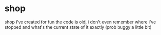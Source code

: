 # shop
shop i've created for fun
the code is old, i don't even remember where i've stopped and what's the current state of it exactly (prob buggy a little bit)
